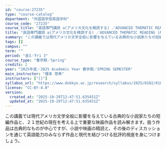 ```yaml
---
id: "course:27235"
type: "course-catalog"
department: "外国語学部英語学科"
course_code: "27235"
course_title: "英語専門講読 a(アメリカ文化を精読する) ／ADVANCED THEMATIC READING (A)"
title: "英語専門講読 a(アメリカ文化を精読する) ／ADVANCED THEMATIC READING (A)"
summary: "この講義では現代アメリカ文学全般に影響を与えている古典的な小説家たちの短編作品と、２１世紀の現在を考える上で重要な映画作品を読み解きます。扱う作品は古典的なものが中心ですが、小説や映画の精読と、その後のディスカッションを通じて英語能力のみな…"
tags: []
campus: ""
term: ""
period: "金3／Fri 3"
course_type: "春学期／Spring"
credits: 2
year: "2025年度／2025 Academic Year 春学期／SPRING SEMESTER"
main_instructor: "榎本 悠希"
instructors: ["[]"]
syllabus_url: "https://www.dokkyo.ac.jp/research/syllabus/2025/0102/0102_27235_ja_JP.html"
license: "CC-BY-4.0"
version:
  created_at: "2025-10-29T12:47:51.635451Z"
  updated_at: "2025-10-29T12:47:51.635451Z"
---
```

この講義では現代アメリカ文学全般に影響を与えている古典的な小説家たちの短編作品と、２１世紀の現在を考える上で重要な映画作品を読み解きます。扱う作品は古典的なものが中心ですが、小説や映画の精読と、その後のディスカッションを通じて英語能力のみならず作品と現代を結びつける批評的視座を身につけましょう。

